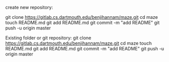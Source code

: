 create new repository:

git clone https://gitlab.cs.dartmouth.edu/benjihannam/maze.git
cd maze
touch README.md
git add README.md
git commit -m "add README"
git push -u origin master

Existing folder or git repository:
git clone https://gitlab.cs.dartmouth.edu/benjihannam/maze.git
cd maze
touch README.md
git add README.md
git commit -m "add README"
git push -u origin master
